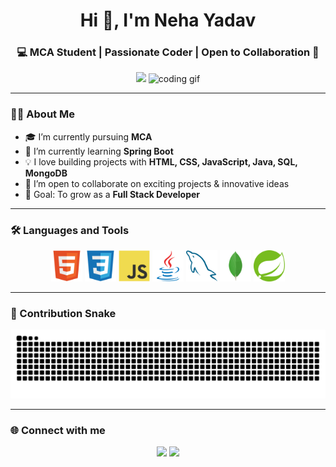 <!-- Profile Header -->
<h1 align="center">Hi 👋, I'm Neha Yadav</h1>
<h3 align="center">💻 MCA Student | Passionate Coder | Open to Collaboration 🚀</h3>

<p align="center">
  <img src="https://github.com/user-attachments/assets/a7b3d389-afdf-4d6d-b366-21e4f1d87963" width="400">
<img src="https://media1.tenor.com/m/ITc1hNBSH_wAAAAd/coding-typing.gif
" alt="coding gif" width="400"/>
  
</p>

---

### 👩‍💻 About Me  
- 🎓 I’m currently pursuing **MCA**  
- 🌱 I’m currently learning **Spring Boot**  
- 💡 I love building projects with **HTML, CSS, JavaScript, Java, SQL, MongoDB**  
- 🤝 I’m open to collaborate on exciting projects & innovative ideas  
- 🚀 Goal: To grow as a **Full Stack Developer**  

---

### 🛠️ Languages and Tools

<p align="center"> 
  <img src="https://raw.githubusercontent.com/devicons/devicon/master/icons/html5/html5-original.svg" alt="html5" width="50" height="50"/> 
  <img src="https://raw.githubusercontent.com/devicons/devicon/master/icons/css3/css3-original.svg" alt="css3" width="50" height="50"/> 
  <img src="https://raw.githubusercontent.com/devicons/devicon/master/icons/javascript/javascript-original.svg" alt="javascript" width="50" height="50"/> 
  <img src="https://raw.githubusercontent.com/devicons/devicon/master/icons/java/java-original.svg" alt="java" width="50" height="50"/> 
  <img src="https://raw.githubusercontent.com/devicons/devicon/master/icons/mysql/mysql-original.svg" alt="mysql" width="50" height="50"/> 
  <img src="https://raw.githubusercontent.com/devicons/devicon/master/icons/mongodb/mongodb-original.svg" alt="mongodb" width="50" height="50"/> 
  <img src="https://raw.githubusercontent.com/devicons/devicon/master/icons/spring/spring-original.svg" alt="spring" width="50" height="50"/> 
</p>

---

### 🐍 Contribution Snake
<p align="center">
  <img src="https://github.com/Neha020401/Neha020401/blob/output/github-contribution-grid-snake.svg" alt="snake gif"/>
</p>

---

### 🌐 Connect with me  
<p align="center">
  <a href="https://www.linkedin.com/in/neha-yadav0401"><img src="https://img.shields.io/badge/LinkedIn-blue?style=for-the-badge&logo=linkedin"/></a>
  <a href="https://discord.com/users/Neha_11287"><img src="https://img.shields.io/badge/Discord-%235865F2.svg?&style=for-the-badge&logo=discord&logoColor=white"/></a>
</p>
